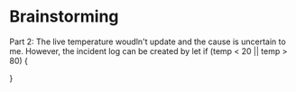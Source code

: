 # Brainstorming
Part 2:
The live temperature woudln't update and the cause is uncertain to me. However, the incident log can be created by 
let 
if (temp < 20 || temp > 80) {

}
